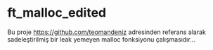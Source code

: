 # ft_malloc_edited

Bu proje https://github.com/teomandeniz adresinden referans alarak sadeleştirilmiş bir leak yemeyen malloc fonksiyonu çalışmasıdır...

